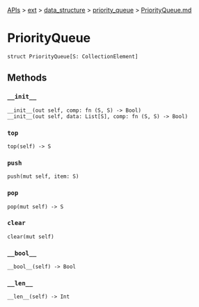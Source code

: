 [APIs](../../../index.md) > [ext](../../index.md) > [data_structure](../index.md) > [priority_queue](./index.md) > [PriorityQueue.md]()

# PriorityQueue

```
struct PriorityQueue[S: CollectionElement]
```

## Methods

### `__init__`

```
__init__(out self, comp: fn (S, S) -> Bool)
__init__(out self, data: List[S], comp: fn (S, S) -> Bool)
```

### `top`

```
top(self) -> S
```

### `push`

```
push(mut self, item: S)
```

### `pop`

```
pop(mut self) -> S
```

### `clear`

```
clear(mut self)
```

### `__bool__`

```
__bool__(self) -> Bool
```

### `__len__`

```
__len__(self) -> Int
```
